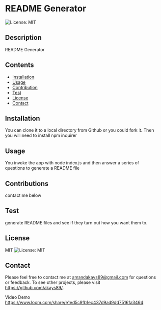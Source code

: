 
# README Generator
![License: MIT](https://img.shields.io/badge/License-MIT-yellow.svg)
## Description
README Generator
## Contents
* [Installation](#Installation)
* [Usage](#Usage)
* [Contribution](#Contributions)
* [Test](#Test)
* [License](#License)
* [Contact](#Questions?)
## Installation
 You can clone it to a local directory from Github or you could fork it. Then you will need to install npm inquirer
## Usage
You invoke the app with node index.js and then answer a series of questions to generate a README file
## Contributions
contact me below
## Test
generate README files and see if they turn out how you want them to.
## License
MIT
![License: MIT](https://img.shields.io/badge/License-MIT-yellow.svg)
## Contact
Please feel free to contact me at amandakays89@gmail.com for questions or feedback. 
To see other projects, please visit https://github.com/akays89/.

Video Demo
https://www.loom.com/share/e1ed5c9fb1ec437d9ad9dd7516fa3464
